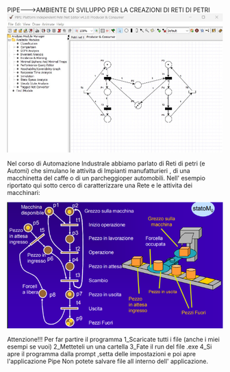PIPE--->AMBIENTE DI SVILUPPO PER LA CREAZIONI DI RETI DI PETRI 
![Esempio: Produttore e Consumatore](/PIPE.jpg)

Nel corso di Automazione Industrale abbiamo parlato di Reti di petri (e Automi) che simulano le attivita di Impianti manufatturieri , di una macchinetta del caffe o di un parcheggioper automobili. Nell' esempio riportato qui sotto cerco di caratterizzare una Rete e le attivita dei macchinari:

![Esempio Elaborazione Pezzo grezzo con Tornio e Nastro](/IMG22.png)


Attenzione!!!
Per far partire il programma 
1_Scaricate tutti i file (anche i miei esempi se vuoi)
2_Metteteli un una cartella
3_Fate il run del file .exe 
4_Si apre il programma dalla prompt ,setta delle impostazioni e poi apre l'applicazione Pipe
Non potete salvare file all interno dell' applicazione.
